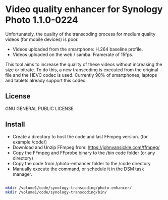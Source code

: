 # Video quality enhancer for Synology Photo 1.1.0-0224

Unfortunately, the quality of the transcoding process for medium quality videos (for mobile devices) is poor.
- Videos uploaded from the smartphone: H.264 baseline profile.
- Videos uploaded on the web / samba: Framerate of 15fps.

This tool aims to increase the quality of these videos without increasing the size or bitrate. To do this, a new transcoding is executed from the original file and the HEVC codec is used. Currently 90% of smartphones, laptops and tablets already support this codec.

## License

GNU GENERAL PUBLIC LICENSE


## Install

- Create a directory to host the code and last FFmpeg version. (for example /code/)
- Download and Unzip FFmpeg from: https://johnvansickle.com/ffmpeg/
- Copy the FFmpeg and FFprobe binary to the /bin code folder (or any directory)
- Copy the code from /photo-enhancer folder to the /code directory
- Manually execute the command, or schedule it in the DSM task manager.

```sh

mkdir /volume1/code/synology-transcoding/photo-enhancer/
mkdir /volume1/code/synology-transcoding/bin/

```
